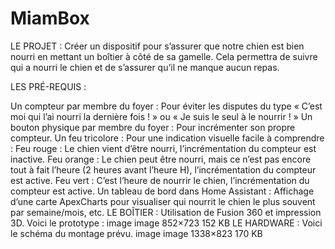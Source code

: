 # MiamBox

LE PROJET :
Créer un dispositif pour s’assurer que notre chien est bien nourri en mettant un boîtier à côté de sa gamelle. Cela permettra de suivre qui a nourri le chien et de s’assurer qu’il ne manque aucun repas.

LES PRÉ-REQUIS :

Un compteur par membre du foyer :
Pour éviter les disputes du type « C’est moi qui l’ai nourri la dernière fois ! » ou « Je suis le seul à le nourrir ! »
Un bouton physique par membre du foyer :
Pour incrémenter son propre compteur.
Un feu tricolore :
Pour une indication visuelle facile à comprendre :
Feu rouge : Le chien vient d’être nourri, l’incrémentation du compteur est inactive.
Feu orange : Le chien peut être nourri, mais ce n’est pas encore tout à fait l’heure (2 heures avant l’heure H), l’incrémentation du compteur est active.
Feu vert : C’est l’heure de nourrir le chien, l’incrémentation du compteur est active.
Un tableau de bord dans Home Assistant :
Affichage d’une carte ApexCharts pour visualiser qui nourrit le chien le plus souvent par semaine/mois, etc.
LE BOÎTIER :
Utilisation de Fusion 360 et impression 3D. Voici le prototype :
image
image
852×723 152 KB
LE HARDWARE :
Voici le schéma du montage prévu.
image
image
1338×823 170 KB
